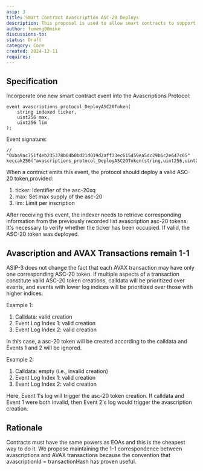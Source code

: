 ```yaml
---
asip: 3
title: Smart Contract Avascription ASC-20 Deploys
description: This proposal is used to allow smart contracts to support ASC-20 deploys 
author: fumeng00mike
discussions-to: 
status: Draft
category: Core
created: 2024-12-11
requires: 
---
```


## Specification
Incorporate one new smart contract event into the Avascriptions Protocol:
```solidity
event avascriptions_protocol_DeployASC20Token(
    string indexed ticker,
    uint256 max,
    uint256 lim
);
```
Event signature:
```solidity
// "0xba9ac751f4eb235378b04b0bd21d019d2aff33ec615459ea5dc29b6c2e647c65"
keccak256("avascriptions_protocol_DeployASC20Token(string,uint256,uint256)");
```
When a contract emits this event, the protocol should deploy a valid ASC-20 token,provided:

1. ticker:  Identifier of the asc-20xq
2. max: Set max supply of the asc-20
3. lim: Limit per inscription

After receiving this event, the indexer needs to retrieve corresponding information from the previously recorded list avascription asc-20 tokens. It's necessary to verify whether the ticker has been occupied. If valid, the ASC-20 token was deployed.
  
## Avascription and AVAX Transactions remain 1-1
ASIP-3 does not change the fact that each AVAX transaction may have only one corresponding ASC-20 token. If multiple aspects of a transaction constitute valid ASC-20 token creations, calldata will be prioritized over events, and events with lower log indices will be prioritized over those with higher indices.

Example 1:

1. Calldata: valid creation
2. Event Log Index 1: valid creation
3. Event Log Index 2: valid creation

In this case, a asc-20 token will be created according to the calldata and Events 1 and 2 will be ignored.

Example 2:

1. Calldata: empty (i.e., invalid creation)
2. Event Log Index 1: valid creation
3. Event Log Index 2: valid creation

Here, Event 1's log will trigger the asc-20 token creation. If calldata and Event 1 were both invalid, then Event 2's log would trigger the avascription creation.

## Rationale
Contracts must have the same powers as EOAs and this is the cheapest way to do it.
We propose maintaining the 1-1 correspondence between avascriptions and AVAX transactions because the convention that avascriptionId = transactionHash has proven useful.